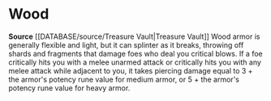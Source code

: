 ﻿---
armor_group: Wood
id: '7'
name: Wood
rarity: Common
source: '[[DATABASE/source/Treasure Vault|Treasure Vault]]'
type: Armor Specialization

---
# Wood

**Source** [[DATABASE/source/Treasure Vault|Treasure Vault]] 
Wood armor is generally flexible and light, but it can splinter as it breaks, throwing off shards and fragments that damage foes who deal you critical blows. If a foe critically hits you with a melee unarmed attack or critically hits you with any melee attack while adjacent to you, it takes piercing damage equal to 3 + the armor's potency rune value for medium armor, or 5 + the armor's potency rune value for heavy armor.